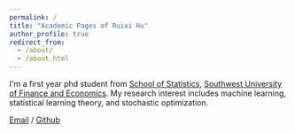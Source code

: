 ```yaml
---
permalink: /
title: "Academic Pages of Ruixi Hu"
author_profile: true
redirect_from: 
  - /about/
  - /about.html
---
```


I'm a first year phd student from [School of Statistics](https://stat.swufe.edu.cn/index/tzgg.htm), [Southwest University of Finance and Economics](https://e.swufe.edu.cn/). 
My research interest includes machine learning, statistical learning theory, and stochastic optimization.

[Email](mailto:42033076@smail.swufe.edu.cn) / [Github](https://ruixihu.github.io/RuixiHu_pages.github.io/) 
